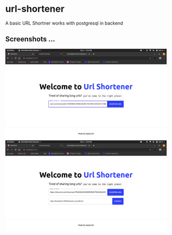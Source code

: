 # url-shortener

A basic URL Shortner works with postgresql in backend

## Screenshots ...

<img src="./assets/ss1.png">
<img src="./assets/ss2.png">
